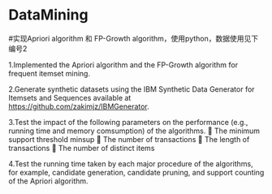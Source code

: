 # DataMining
#实现Apriori algorithm 和 FP-Growth algorithm，使用python，数据使用见下编号2

1.Implemented the Apriori algorithm and the FP-Growth algorithm for frequent itemset mining.

2.Generate synthetic datasets using the IBM Synthetic Data Generator for Itemsets and Sequences
available at https://github.com/zakimjz/IBMGenerator.

3.Test the impact of the following parameters on the performance (e.g., running time and memory
comsumption) of the algorithms.
 The minimum support threshold minsup
 The number of transactions
 The length of transactions
 The number of distinct items


4.Test the running time taken by each major procedure of the algorithms, for example, candidate
generation, candidate pruning, and support counting of the Apriori algorithm.

